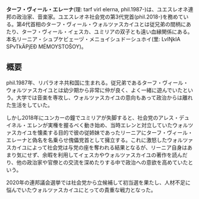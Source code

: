 **ターフ・ヴィール・エレーナ**(理: tarf virl elerna, phil.1987-)は、ユエスレオネ連邦の政治家、音楽家。ユエスレオネ社会党の第3代党首(phil.2018-)を務めている。第4代首相のターフ・ヴィール・ウォルツァスカイユとは従兄弟の間柄にあたり、ターフ・ヴィール・イェスカ、ユミリアの双子とも遠い血縁関係にある。本名リーニア・シュプケビェーヅ・メニョイシュドーシュホイ(里: LvIŊkIA SPvTkÄPjEĐ MÉMOYSTOŠOY)。

## 概要
phil.1987年、リパラオネ共和国に生まれる。従兄弟であるターフ・ヴィール・ウォルツァスカイユとは幼少期から非常に仲が良く、よく一緒に遊んでいたという。大学では音楽を専攻し、ウォルツァスカイユの意向もあって政治からは離れた生活をしていた。

しかし2018年にユンカーの鐘でユミリアが失脚すると、社会党のアレス・デュイネル・エレンが実権を握るべく動き始め、当時エレンと対立していたウォルツァスカイユを懐柔する目的で彼の従姉妹であったリーニアにターフ・ヴィール・エレーナと偽名を名乗らせ傀儡党首として擁立する。これに激怒したウォルツァスカイユによって社会党は与党の座を奪われる結果となるが、リーニア自身はあまり気にせず、余暇を利用してイェスカやウォルツァスカイユの著作を読んだり、他の政治家や官僚との交流を深めたりする中で政治への意欲を高めていたという。

2020年の連邦議会選挙では社会党から立候補して初当選を果たし、人材不足に悩んでいたウォルツァスカイユにとっての貴重な戦力となった。